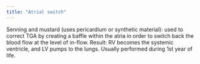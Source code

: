 ```yaml
---
title: "Atrial switch"
---
```

Senning and mustard (uses pericardium or synthetic material): used to correct TGA by creating a baffle within the atria in order to switch back the blood flow at the level of in-flow.
Result: RV becomes the systemic ventricle, and LV pumps to the lungs.
Usually performed during 1st year of life.


